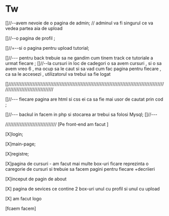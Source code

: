 
# Tw
[]//--avem nevoie de o pagina de admin; // adminul va fi singurul ce va vedea partea aia de upload

[]//--o pagina de profil ;

[]//=--si o pagina pentru upload tutorial;

[]//--- pentru back trebuie sa ne gandim cum tinem track ce tutoriale a urmat fiecare ;
[]//--la cursuri in loc de cadegori o sa avem cursuri , si o sa avem vreo 6 , ma ocup sa le caut si sa vad cum fac pagina pentru fiecare , ca sa le accesezi , utilizatorul 
va trebui sa fie logat


[]///////////////////////////////////////////////////////////////////////////////////////////////////////////////////////////////

[]//--- fiecare pagina are html si css ei ca sa fie mai usor de cautat prin cod ;

[]//--- backul in facem in php si stocarea ar trebui sa folosi Mysql;
[]//---


////////////////////////////////
[Pe front-end am facut ]

[X]login;

[X]main-page;

[X]registre;

[X]pagina de cursuri - am facut mai multe box-uri ficare reprezinta o caregorie de cursuri si trebuie sa facem pagini pentru fiecare +decriieri

[X]inceput de pagin de about

[X] pagina de sevices ce contine 2 box-uri unul cu profil si unul cu upload

[X] am facut logo


[fcaem facem]







